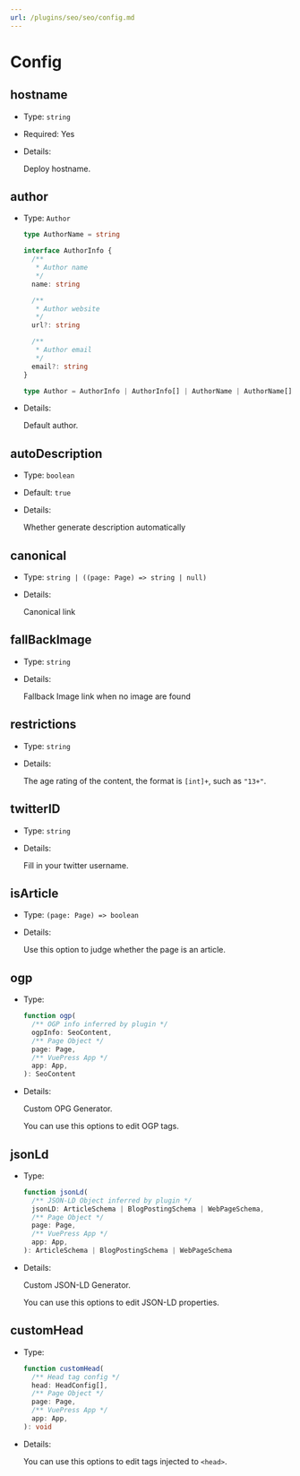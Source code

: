 ```yaml
---
url: /plugins/seo/seo/config.md
---
```

# Config

## hostname

* Type: `string`
* Required: Yes
* Details:

  Deploy hostname.

## author

* Type: `Author`

  ```ts
  type AuthorName = string

  interface AuthorInfo {
    /**
     * Author name
     */
    name: string

    /**
     * Author website
     */
    url?: string

    /**
     * Author email
     */
    email?: string
  }

  type Author = AuthorInfo | AuthorInfo[] | AuthorName | AuthorName[]
  ```

* Details:

  Default author.

## autoDescription

* Type: `boolean`
* Default: `true`
* Details:

  Whether generate description automatically

## canonical

* Type: `string | ((page: Page) => string | null)`
* Details:

  Canonical link

## fallBackImage

* Type: `string`
* Details:

  Fallback Image link when no image are found

## restrictions

* Type: `string`
* Details:

  The age rating of the content, the format is `[int]+`, such as `"13+"`.

## twitterID

* Type: `string`
* Details:

  Fill in your twitter username.

## isArticle

* Type: `(page: Page) => boolean`
* Details:

  Use this option to judge whether the page is an article.

## ogp

* Type:

  ```ts
  function ogp(
    /** OGP info inferred by plugin */
    ogpInfo: SeoContent,
    /** Page Object */
    page: Page,
    /** VuePress App */
    app: App,
  ): SeoContent
  ```

* Details:

  Custom OPG Generator.

  You can use this options to edit OGP tags.

## jsonLd

* Type:

  ```ts
  function jsonLd(
    /** JSON-LD Object inferred by plugin */
    jsonLD: ArticleSchema | BlogPostingSchema | WebPageSchema,
    /** Page Object */
    page: Page,
    /** VuePress App */
    app: App,
  ): ArticleSchema | BlogPostingSchema | WebPageSchema
  ```

* Details:

  Custom JSON-LD Generator.

  You can use this options to edit JSON-LD properties.

## customHead

* Type:

  ```ts
  function customHead(
    /** Head tag config */
    head: HeadConfig[],
    /** Page Object */
    page: Page,
    /** VuePress App */
    app: App,
  ): void
  ```

* Details:

  You can use this options to edit tags injected to `<head>`.
